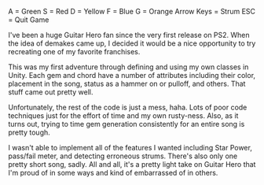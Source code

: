 A = Green 
S = Red 
D = Yellow 
F = Blue 
G = Orange 
Arrow Keys = Strum 
ESC = Quit Game 

I've been a huge Guitar Hero fan since the very first release on PS2. When the idea of demakes came up, I decided it would be a nice opportunity to try recreating one of my favorite franchises. 

This was my first adventure through defining and using my own classes in Unity. Each gem and chord have a number of attributes including their color, placement in the song, status as a hammer on or pulloff, and others. That stuff came out pretty well. 

Unfortunately, the rest of the code is just a mess, haha. Lots of poor code techniques just for the effort of time and my own rusty-ness. Also, as it turns out, trying to time gem generation consistently for an entire song is pretty tough. 

I wasn't able to implement all of the features I wanted including Star Power, pass/fail meter, and detecting erroneous strums. There's also only one pretty short song, sadly. All and all, it's a pretty light take on Guitar Hero that I'm proud of in some ways and kind of embarrassed of in others.
